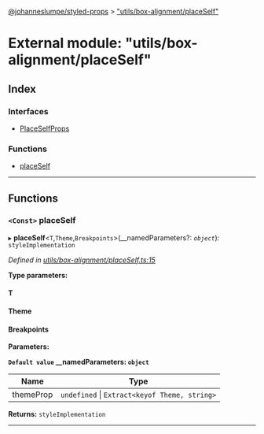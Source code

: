 [@johanneslumpe/styled-props](../README.md) > ["utils/box-alignment/placeSelf"](../modules/_utils_box_alignment_placeself_.md)

# External module: "utils/box-alignment/placeSelf"

## Index

### Interfaces

* [PlaceSelfProps](../interfaces/_utils_box_alignment_placeself_.placeselfprops.md)

### Functions

* [placeSelf](_utils_box_alignment_placeself_.md#placeself)

---

## Functions

<a id="placeself"></a>

### `<Const>` placeSelf

▸ **placeSelf**<`T`,`Theme`,`Breakpoints`>(__namedParameters?: *`object`*): `styleImplementation`

*Defined in [utils/box-alignment/placeSelf.ts:15](https://github.com/johanneslumpe/styled-props/blob/8e709f1/src/utils/box-alignment/placeSelf.ts#L15)*

**Type parameters:**

#### T 
#### Theme 
#### Breakpoints 
**Parameters:**

**`Default value` __namedParameters: `object`**

| Name | Type |
| ------ | ------ |
| themeProp | `undefined` \| `Extract<keyof Theme, string>` |

**Returns:** `styleImplementation`

___

